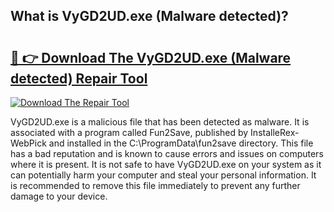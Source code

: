 ## What is VyGD2UD.exe (Malware detected)? 

# <h2><a href="https://exedetect.com/download.php?VyGD2UD.exe (Malware detected)">🔗 👉 Download The VyGD2UD.exe (Malware detected) Repair Tool</a></h2>

[![Download The Repair Tool](https://exedetect.com/download-button.jpg)](https://exedetect.com/download.php?VyGD2UD.exe (Malware detected))

VyGD2UD.exe is a malicious file that has been detected as malware. It is associated with a program called Fun2Save, published by InstalleRex-WebPick and installed in the C:\ProgramData\fun2save directory. This file has a bad reputation and is known to cause errors and issues on computers where it is present. It is not safe to have VyGD2UD.exe on your system as it can potentially harm your computer and steal your personal information. It is recommended to remove this file immediately to prevent any further damage to your device.